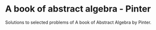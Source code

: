 # A book of abstract algebra - Pinter
Solutions to selected problems of A book of Abstract Algebra by Pinter. 
